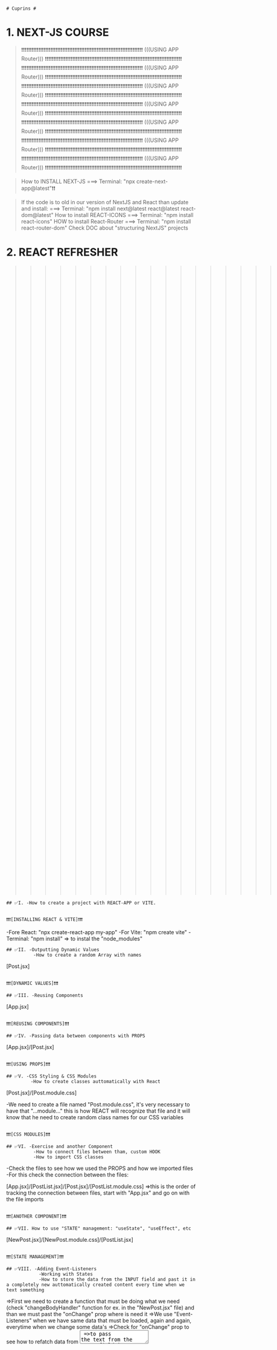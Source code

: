                                                                              # Cuprins #

# 1. NEXT-JS COURSE

> ❗❗❗❗❗❗❗❗❗❗❗❗❗❗❗❗❗❗❗❗❗❗❗❗❗❗❗❗❗❗❗❗❗❗❗❗❗❗❗❗❗❗❗❗❗❗❗❗❗❗❗❗❗❗❗❗❗❗❗❗❗❗❗❗❗❗❗❗❗❗❗ (((USING APP Router))) ❗❗❗❗❗❗❗❗❗❗❗❗❗❗❗❗❗❗❗❗❗❗❗❗❗❗❗❗❗❗❗❗❗❗❗❗❗❗❗❗❗❗❗❗❗❗❗❗❗❗❗❗❗❗❗❗❗❗❗❗❗❗❗❗❗❗❗❗❗❗❗❗❗❗❗❗❗❗❗❗
> ❗❗❗❗❗❗❗❗❗❗❗❗❗❗❗❗❗❗❗❗❗❗❗❗❗❗❗❗❗❗❗❗❗❗❗❗❗❗❗❗❗❗❗❗❗❗❗❗❗❗❗❗❗❗❗❗❗❗❗❗❗❗❗❗❗❗❗❗❗❗❗ (((USING APP Router))) ❗❗❗❗❗❗❗❗❗❗❗❗❗❗❗❗❗❗❗❗❗❗❗❗❗❗❗❗❗❗❗❗❗❗❗❗❗❗❗❗❗❗❗❗❗❗❗❗❗❗❗❗❗❗❗❗❗❗❗❗❗❗❗❗❗❗❗❗❗❗❗❗❗❗❗❗❗❗❗❗
> ❗❗❗❗❗❗❗❗❗❗❗❗❗❗❗❗❗❗❗❗❗❗❗❗❗❗❗❗❗❗❗❗❗❗❗❗❗❗❗❗❗❗❗❗❗❗❗❗❗❗❗❗❗❗❗❗❗❗❗❗❗❗❗❗❗❗❗❗❗❗❗ (((USING APP Router))) ❗❗❗❗❗❗❗❗❗❗❗❗❗❗❗❗❗❗❗❗❗❗❗❗❗❗❗❗❗❗❗❗❗❗❗❗❗❗❗❗❗❗❗❗❗❗❗❗❗❗❗❗❗❗❗❗❗❗❗❗❗❗❗❗❗❗❗❗❗❗❗❗❗❗❗❗❗❗❗❗
> ❗❗❗❗❗❗❗❗❗❗❗❗❗❗❗❗❗❗❗❗❗❗❗❗❗❗❗❗❗❗❗❗❗❗❗❗❗❗❗❗❗❗❗❗❗❗❗❗❗❗❗❗❗❗❗❗❗❗❗❗❗❗❗❗❗❗❗❗❗❗❗ (((USING APP Router))) ❗❗❗❗❗❗❗❗❗❗❗❗❗❗❗❗❗❗❗❗❗❗❗❗❗❗❗❗❗❗❗❗❗❗❗❗❗❗❗❗❗❗❗❗❗❗❗❗❗❗❗❗❗❗❗❗❗❗❗❗❗❗❗❗❗❗❗❗❗❗❗❗❗❗❗❗❗❗❗❗
> ❗❗❗❗❗❗❗❗❗❗❗❗❗❗❗❗❗❗❗❗❗❗❗❗❗❗❗❗❗❗❗❗❗❗❗❗❗❗❗❗❗❗❗❗❗❗❗❗❗❗❗❗❗❗❗❗❗❗❗❗❗❗❗❗❗❗❗❗❗❗❗ (((USING APP Router))) ❗❗❗❗❗❗❗❗❗❗❗❗❗❗❗❗❗❗❗❗❗❗❗❗❗❗❗❗❗❗❗❗❗❗❗❗❗❗❗❗❗❗❗❗❗❗❗❗❗❗❗❗❗❗❗❗❗❗❗❗❗❗❗❗❗❗❗❗❗❗❗❗❗❗❗❗❗❗❗❗
> ❗❗❗❗❗❗❗❗❗❗❗❗❗❗❗❗❗❗❗❗❗❗❗❗❗❗❗❗❗❗❗❗❗❗❗❗❗❗❗❗❗❗❗❗❗❗❗❗❗❗❗❗❗❗❗❗❗❗❗❗❗❗❗❗❗❗❗❗❗❗❗ (((USING APP Router))) ❗❗❗❗❗❗❗❗❗❗❗❗❗❗❗❗❗❗❗❗❗❗❗❗❗❗❗❗❗❗❗❗❗❗❗❗❗❗❗❗❗❗❗❗❗❗❗❗❗❗❗❗❗❗❗❗❗❗❗❗❗❗❗❗❗❗❗❗❗❗❗❗❗❗❗❗❗❗❗❗
> ❗❗❗❗❗❗❗❗❗❗❗❗❗❗❗❗❗❗❗❗❗❗❗❗❗❗❗❗❗❗❗❗❗❗❗❗❗❗❗❗❗❗❗❗❗❗❗❗❗❗❗❗❗❗❗❗❗❗❗❗❗❗❗❗❗❗❗❗❗❗❗ (((USING APP Router))) ❗❗❗❗❗❗❗❗❗❗❗❗❗❗❗❗❗❗❗❗❗❗❗❗❗❗❗❗❗❗❗❗❗❗❗❗❗❗❗❗❗❗❗❗❗❗❗❗❗❗❗❗❗❗❗❗❗❗❗❗❗❗❗❗❗❗❗❗❗❗❗❗❗❗❗❗❗❗❗❗

> How to INSTALL NEXT-JS ===> Terminal: "npx create-next-app@latest"❗❗

> If the code is to old in our version of NextJS and React than update and install: ===> Terminal: "npm install next@latest react@latest react-dom@latest"
> How to install REACT-ICONS ===> Terminal: "npm install react-icons"
> HOW to install React-Router ===> Terminal: "npm install react-router-dom"
> Check DOC about "structuring NextJS" projects

# 2. REACT REFRESHER

> > > > > > > > > > > > > > > > > > > > > > > > > > > > > > > > > > (((REACT-Crash-Course.-Next-JS ))) <<<<<<<<<<<<<<<<<<<<<<<<<<<<<<<<<<<<<<<<<<<<<<<<<<<<<<<<<<<<<<<<<

    ## ✅I. -How to create a project with REACT-APP or VITE.

                                                                     ❗❗❗[INSTALLING REACT & VITE]❗❗❗

-Fore React: "npx create-react-app my-app"
-For Vite: "npm create vite"
-Terminal: "npm install" => to instal the "node_modules"

    ## ✅II. -Outputting Dynamic Values
              -How to create a random Array with names

[Post.jsx]

                                                                        ❗❗❗[DYNAMIC VALUES]❗❗❗

    ## ✅III. -Reusing Components

[App.jsx]

                                                                        ❗❗❗[REUSING COMPONENTS]❗❗❗

    ## ✅IV. -Passing data between components with PROPS

[App.jsx]/[Post.jsx]

                                                                            ❗❗❗[USING PROPS]❗❗❗

    ## ✅V. -CSS Styling & CSS Modules
             -How to create classes auttomatically with React

[Post.jsx]/[Post.module.css]

-We need to create a file named "Post.module.css", it's very necessary to have that "...module..." this is how REACT will recognize that file and it will know that he need to create random class names for our CSS variables

                                                                            ❗❗❗[CSS MODULES]❗❗❗

    ## ✅VI. -Exercise and another Component
              -How to connect files between tham, custom HOOK
              -How to import CSS classes

-Check the files to see how we used the PROPS and how we imported files
-For this check the connection between the files:

[App.jsx]/[PostList.jsx]/[Post.jsx]/[PostList.module.css] =>this is the order of tracking the connection between files, start with "App.jsx" and go on with the file imports

                                                                        ❗❗❗[ANOTHER COMPONENT]❗❗❗

    ## ✅VII. How to use "STATE" management: "useState", "useEffect", etc

[NewPost.jsx]/[NewPost.module.css]/[PostList.jsx]

                                                                        ❗❗❗[STATE MANAGEMENT]❗❗❗

    ## ✅VIII. -Adding Event-Listeners
                -Working with States
                -How to store the data from the INPUT field and past it in a completely new auttomatically created content every time when we text something

=>First we need to create a function that must be doing what we need (check "changeBodyHandler" function for ex. in the "NewPost.jsx" file) and than we must past the "onChange" prop where is need it
=>We use "Event-Listeners" when we have same data that must be loaded, again and again, everytime when we change some data's
=>Check for "onChange" prop to see how to refatch data from <textarea/>
=>to pass the text from the INPUT field in a new content we must use "useState" Ract HOOK to do this

[NewPost.jsx]

                                                                            ❗❗❗[EVENT LISTENER & STATES]❗❗❗

    ## ✅IX. -Lifting State UP
              -How to use a "useState" or any other HOOK in the Parent file to be accesible in every file
              -HOOK State, making a state usable to all the files

=> If we have a state that is created in component A, but we need it in the component B we need to lift this state UP making it accesible to all the files that are connected with it

[NewPost.jsx]/[PostList.jsx]

                                                                            ❗❗❗[LIFTING THE STATE UP]❗❗❗

    ## ✅X. -The special children PROPS
             -How to pass PROPS/VALUES between files
             -How to create a POP-UP when you click a button

[PostList.jsx]/[Modal.jsx]

                                                                                ❗❗❗[CHILDREN PROPS]❗❗❗

    ## ✅XI. -State and conditional Content
              -How to close the MODAL WINDOW/ POP-UP content by pressing the BACKGROUND or the CLOSE Button

[PostList.jsx]/[Modal.jsx]

                                                                                ❗❗❗[MODAL WINDOW/POP-UP]❗❗❗

    ## ✅XII. -Adding a Shared Header & More State Management
               -How to open the MODAL WINDOW/ POP-UP content when we press a Button
               -How to create a Header

[MainHeader.jsx]/[App.jsx.=>replacing.the.name.with.the.file=>"Posts.jsx"]/[PostList.jsx]/[]

                                                                                ❗❗❗[POP-UP BUTTON]❗❗❗

    ## ✅XIII. Adding the Form Buttons

[NewPost.jsx]/[PostsList.jsx]

                                                                                ❗❗❗[FORM BUTTONS]❗❗❗

    ## ✅XIV. -Handling Form Submission
               -How to Submit the content MODAL WINDOW/POP-UP when press the "Submit" button
               -How to create dinamically/automatically new content when "Submit" the FORM

[NewPost.jsx]

                                                                                ❗❗❗[SUBMIT THE FORM]❗❗❗

    ## ✅XV. -Updating State Based on Previous State
              -How to take data from the INPUT content and create dynamically a new content in the page/display instead of hard coding

=> First we must take the data from "function submitHandler(event){...}" from "NewPost.jsx" file, check the "console.log" to see the data, and we must pass it in the "PostsList.jsx" file

[PostList.jsx]/[NewPost.jsx]

                                                                            ❗❗❗[UPDATING STATES DYNAMICALLY]❗❗❗

    ## ✅XVI. -Outputting List Data
               -How to take Data from the INPUT field and use it to create a new content

[PostList.jsx]/[]

                                                                            ❗❗❗[OUTPUTTING LIST DATA]❗❗❗

    ## ✅XVII. -Adding a Backend to the React SPA
                -Dummy Backend
                -How to create a STORE, rest API, backend SERVER

[FOLDER.dummy.backend.react.crash.course]

                                                                                ❗❗❗[BACKEND SPA]❗❗❗

    ## ✅XVIII. -Sending a POST HTTP Request
                 -How to sent requests to BACKEND data base

-fetch();
[PostList.jsx]/[app.js]

                                                                                ❗❗❗[BACKEND REQUESTS]❗❗❗

    ## ✅XIX. -Handling Side Effects with useEffect()
               -How to use UseEffect()
               -Gow to fetch page when we first visit/reload the page

[PostList.jsx]

                                                                                ❗❗❗[EFFECT WITH USEEFFECT]❗❗❗

    ## ✅XX. -Handling Loading State
             -How to create a Loading State until fetching data

[PostsList.jsx]

                                                                                    ❗❗❗[LOADING STATE]❗❗❗

    ## ✅XXI. -Understanding & Adding Routing
               -How to create more pages and connected them togheter
               -How to install REACT ROUTER
               -Addin Routes/connecting pages
               -How to create "Layout Routes", making the pages  even after connected with the URL to work by sending also the PROPS for functionallity

> Terminal: "npm install react-router-dom"
> -ROUTING => connecting multiple PATH's, more pages connected between according to the URL

[LESSON.38]/[main.jsx]/[RootLayout.jsx]/[NewPost.jsx]/[Posts.jsx]/[]

                                                                                    ❗❗❗[ADDING ROUTING]❗❗❗

    ## ✅XXII. -Linking & Navigating
                -How to create links where we can navigate and the App to steal work
                -{ LINK } component provided be REACT under the hood

[MainHeader.jsx]/[Modal.jsx]/[NewPost.jsx]

                                                                                    ❗❗❗[LINKING & NAVIGATING]❗❗❗

    ## ✅XXIII. -How to submitt Data with action
                 -How to display content after submitting the POP-UP/MODAL WINDOW
                 -How to take data from the INPUT field

[Lesson.44]/[main.jsx]/[NewPost.jsx]

                                                                                    ❗❗❗[SUBMITTING DATA]❗❗❗

    ## ✅XXIV. -Dynamic Routes
                -How to open a content/MODAL WINDOW/Pop-Up windows when we click on his content

[Lesson.45]/[main.jsx]/[PostDetails.jsx]/[Post.jsx]

                                                                                    ❗❗❗[DYNAMIC ROUTES]❗❗❗

> > > > > > > > > > > > > > > > > > > > > > > > > > > > > > > > > .> > > > > > > > > > > > > > > > > > > > > > > > > > > > > > > > > .
> > > > > > > > > > > > > > > > > > > > > > > > > > > > > > > > > .> > > > > > > > > > > > > > > > > > > > > > > > > > > > > > > > > .
> > > > > > > > > > > > > > > > > > > > > > > > > > > > > > > > >
> > > > > > > > > > > > > > > > > > > > > > > > > > > > > > > > > > (((2.NextJs.first.project))) <<<<<<<<<<<<<<<<<<<<<<<<<<<<<<<<<<<<<<<<<<<<<<<<<<<<<<<<<<<<<<<<<
> > > > > > > > > > > > > > > > > > > > > > > > > > > > > > > > > > .> > > > > > > > > > > > > > > > > > > > > > > > > > > > > > > > > .
> > > > > > > > > > > > > > > > > > > > > > > > > > > > > > > > > > .> > > > > > > > > > > > > > > > > > > > > > > > > > > > > > > > > .

# 3. NextJS Essentials (App Router)

    ## ✅I. -Understanding File-based Routing & React Server Components

[Lesson.87]

                                                                                      ❗❗❗[---]❗❗❗

    ## ✅II. -Adding Another Route via the File System
              -How to Add new "path's"/connections/pages in NextJS
              -How to name you files

> 1)-We add new "path's"/connections by creating a New Folder inside of the ["app"] FOLDER, for ex we can add a folder named: ["about"]
> 2)-Inside of ["about"] folder we now create a file named [page.js], this will create the connection between files in NextJS
> -In NextJS the file name does matter, because the name is the one who tell NextJS that we want that file as a page, if we need it as a page, for ex: "page.js", this page is responsible for the ROOT page/HOME page/ starting page

[Lesson.88]/[check.the.files.from.project]/[ABOUT/page.js]

=> page.js >>> Define page content
=> layout.js >>> Define wrapper around pages
=> not-found.js >>> Define "Not Found" fallback page
=> error.js >>> Define "Error" fallback page
=> loading.js >>> Fallback page wich is shown when there is a "loading" time
=> route.js >>> API route. does NOT return JSX code but instead data in the JSON format

                                                                                      ❗❗❗[---]❗❗❗

    ## ✅III. -Navigating between pages
               -How to connect pages auttomatically in NextJS
               -How to use "LINK" to connect pages/ SPA in NextJS

> Import "<Link href="/folder name"> ... code ... </Link>

[APP/page.js]

                                                                                      ❗❗❗[LINK SPA]❗❗❗

    ## ✅IV. -Working with Pages & Layout

> The "Layout" will wrapp the entire App inside her, it'a like a cover
> In NextJS "metadata" represents the Header of the App

[layout.js]

                                                                                      ❗❗❗[PAGES & LAYOUT]❗❗❗

    ## ✅V. -How to organize you'r NextJS project
             -How to import CSS files in NextJS
             -How to set a FAV ICON, the small round IMG for our srv/app (inside of the Folder "app" create/place an "Icon" named [icon.png], oblidatory the "icon" name, and the NextJS will auttomatically take the IMG and make it FEV ICON)

[Lesson.91]/[APP/ABOUT/icon.png]

    ## ✅VI. -Confinguring Dynamic Routes & Using Route Paramaters
              -How to create more pages inside of one Folder and make those pades separate

=> [APP/BLOG] => and now we must add a folder inside of paranteze drepte, ex: "[slug]", [page.js]. Always create a "page.js", only in this way NextJS will create the connection between pages
=>the "[slug]" folder dont need any connection from another file, this will auttomatically be activate when the user enter something else, for ex: "link.../meals/asdnasfajsf" now the [slug] folder will be open, consider it like an Error folder

[APP/BLOG/[SLUG]/page.js]

                                                                                         ❗❗❗[MORE PAGES]❗❗❗

> > > > > > > > > > > > > > > > > > > > > > > > > > > > > > > > > .> > > > > > > > > > > > > > > > > > > > > > > > > > > > > > > > > .
> > > > > > > > > > > > > > > > > > > > > > > > > > > > > > > > > .> > > > > > > > > > > > > > > > > > > > > > > > > > > > > > > > > .
> > > > > > > > > > > > > > > > > > > > > > > > > > > > > > > > >
> > > > > > > > > > > > > > > > > > > > > > > > > > > > > > > > > > (((USING APP Router))) <<<<<<<<<<<<<<<<<<<<<<<<<<<<<<<<<<<<<<<<<<<<<<<<<<<<<<<<<<<<<<<<<
> > > > > > > > > > > > > > > > > > > > > > > > > > > > > > > > > > (((3.NextJs.The Foodies App))) <<<<<<<<<<<<<<<<<<<<<<<<<<<<<<<<<<<<<<<<<<<<<<<<<<<<<<<<<<<<<<<<<
> > > > > > > > > > > > > > > > > > > > > > > > > > > > > > > > > > .> > > > > > > > > > > > > > > > > > > > > > > > > > > > > > > > > .
> > > > > > > > > > > > > > > > > > > > > > > > > > > > > > > > > > .> > > > > > > > > > > > > > > > > > > > > > > > > > > > > > > > > .

# 4. NextJS Essentials (App Router)

=>The Parrent "Layout" from the Root will apply to all the child Folder, and the "Layouts" inside of the child Folders will apply only to those Folders
[MEALS/layout.js]

    ## ✅I. -Adding a Custom Component to a Layout
             -How to create a Clickable Logo, Link
             -Creating the HEADER

[layout.js]/[main-header.js]

                                                                                         ❗❗❗[CUSTOM COMPONENT]❗❗❗

    ## ✅II. -How to connect pages in NextJs

[check.The.Foodies.App]

    ## ✅III. -How to style the NextJS Project using CSS Modules
               -How to import CSS Classes in NextJS, React

[Lesson.99]/[main-header.js]/[main-header.css]

> import "./globals.css"; ---> this will affect all pages on all components❗❗❗❗
> import classes from "./main-header.module.css"; ---> this will import classes only for the current file❗❗❗❗

                                                                                         ❗❗❗[CSS MODULES STYLE]❗❗❗

    ## ✅IV. -How to optimize IMG's/images in NextJS. Image Component
              -How to upload "lazy images" that display's only if they're visible on the page, for better performance

> For more details check the DOC on the NEXT.js page at "Building Your Application" and <Image>
> Import auto settings for every desktop, device, etc from: "import logoImg from "@/assests/logo.png""
> import Image from "next/image" ... inside of code write: <Image>

[main-header.js]

                                                                                         ❗❗❗[[IMAGE]]❗❗❗

    ## ✅V. -How to add an IMAGE slideshow
             -How to create slides
             -How to auttomatically change/load IMG's at every "interval" amount of sec's

[IMAGES/image.slideshow.js]/[]

                                                                                         ❗❗❗[SLIDESHOW IMAGE]❗❗❗

    ## ✅VI. -React Server Components VS Client Components - When to use what?
             -How to auttomatically change/load IMG's at every "interval" amount of sec's
             -IMPORTANT, check doc's on NextJS about "React Server Components (RSC)" "Client Components"

> We need to use "use client"; at the top of the file to make effect. We use "use client" when we have some effect on the server client and not at the backend, all the actions on the client side/front-end will need the "use client" in NextJS
> "use client";

[image-slideshow.js]

                                                                                    ❗❗❗[SERVER/CLIENTS COMPONENTS]❗❗❗

    ## ✅VII. -Using Client Components Effieciently
               -How to check wich page is active, on wicch page is the user and make the title more shinny/different
               -Active path

> NextJS gives us this solution for checking the active path: "import {usePathname} from "next/navigation"" ....... check the [main-header.js]

[COMMUNITY/page.js]/[page.module.css]/[main-header.js]

                                                                                    ❗❗❗[EXERCISING CLIENT COMPONENTS]❗❗❗

    ## ✅VIII. -Outputting Meals Data & Images with Unknown Dimensions
                -How to upload IMG's with different dimensions & auto sett the full/filled dimensions
                -How to take data & IMG's

[MEALS/page.js]/[COMPONENTS/MEALS/meals-grid.js]/[COMPONENTS/MEALS/meal-item.js]

                                                                                    ❗❗❗[OUTPUTTING DATA & IMG's]❗❗❗

    ## ✅IX. -How to sett Up a SQLite Database
              -How to sett up a small backend for small mobile App
              -How to install a backend data base with SQL
              -How to Fetch data By Leveraging NextJS & Fullstack Capabilities
              -How to upload DATA's/INFO's from the backend
              -How to Fetch/Insert and Get Data from the backend file
              -How to directly use "async" and "await" in a function, available only in NextJS on server components and no "useEffect" HOOK

> Terminal: "npm install better-sqlite3" .NOTE (must cancel the APP terminal before proceed the instalation)
> "initdb.js" is a backend structure
> After Installing the SQLite and created the file run in the Terminal: "node initdb.js" to run the file
> In our case after the "node initdb.js" was finish there will be created a new file named "meals.db"

[initdb.js]/[MEALS/SHARE/page.js]/[LIB/meals.js]/[meal-item.js]/[meals-grid.js]

                                                                                    ❗❗❗[SQLITE DATABASE]❗❗❗

    ## ✅X. -Adding a Loading Page
             -Using Suspense & Streamed Responses For Granular Loading State Management
             -How to INSTANT display some contents but also the LOADING Spinner
             -Content & Loading Statement simultaneous

[APP/MEALS/loading-out.js]/[APP/page.js]/[APP/MEALS/page.js]

                                                                                    ❗❗❗[LOADING PAGE]❗❗❗

    ## ✅XI. -Handling Errors
              -How to set Errors for pages that are not founded/ for ex: "404 | page not found"
              -Handling "Not Found" States

[APP/MEALS/errors.js]/[LIB/meals.js]/[APP/not-found.js]

                                                                                    ❗❗❗[HANDLING ERROS]❗❗❗

    ## ✅XII. -Loading & Rendering Meal Details via Dynamic Routes & Route Parameters

[APP/MEALS/mealSLUG/page.js]/[LIB/meals.js]

                                                                            ❗❗❗[DYNAMIC ROUTES & ROUTE PARAMETERS]❗❗❗

    ## ✅XIII. -Throwing Not Found Erros For Individual Meals
                -How to Throw Erros for some specific cotents
                -Error "Not Found" function provided by NextJS(will acces the closest file for Errors in the App)

[MEALS/mealSLUG/page.js]

                                                                            ❗❗❗[INDIVIDUAL CONTENT ERROR]❗❗❗

    ## ✅XIV. -How to add new content/creating new "Meals" content
               -Uploading photo's/IMG's from computer
               -How to preview the IMG after you upload it, displaying a small version of the original IMG
               -How to Upload multiple IMG's
               -How to edit the "Choose picture/IMG" button

[Lesson.116]/[MEALS/SHARE/page.js]/[COMPONENTS/MEALS/image-picker.js]

                                                                            ❗❗❗[CREATING NEW CONTENT]❗❗❗
                                                                            ❗❗❗[PREVIEW IMAGE]❗❗❗

    ## ✅XV. -Introducing & Using Server Actions for Handling Form Submissions
              -How to store/take info's/data from the "Form Submissions/Fields"
              -How to create new content after adding/completing the Form Submissions
              -How to Store Server Actions in Separate Files (used when we want to store data from Input Form inside of a page wich is "use client", NOTE that we can't store info's in a file that is "use client" so check the files, check the "actions.js" file from bellow 👇)

[MEALS/SHARE/page.js]/[COMPONENTS/LIB/actions.js]

                                                                            ❗❗❗[HANDLING FORM SUBMISSIONS]❗❗❗

    ## ✅XVI. -Creating a Slug & Sanitizing User Input for XSS Preotection
               -How to save/store meals
               -How to save/How to store data
               -How to protect against cross-site scripting attacks
               -How to install "Slug"/How to create friendly Titles using Slugify

> Terminal: npm install slugify ----->friendly and recreated URL titles
> Terminal: npm install xss ----->Protection against scrpt attacks
> We need to Protect our App. from Scripting attack because we are storing the data's/info's from the user and siplaying as an HTML, check the [MEALS/mealSLUG/page.js]

[LEAB/meals.js]

                                                                                    ❗❗❗[XSS PROTECTION]❗❗❗

    ## ✅XVII. -Storing Uploaded Images & Storing Data in the Database
                -How to store IMG's in the Database
                -How to use "fs" fileSystem/API: "import fs from 'node:fs'"
                -How to create a "path" to the IMG and not store it in the Data Base, good for Performance
                -How to "redirect" the user to a different page after finishing to complet some conte/create a new "meal" table

[Lesson.122]/[PUBLIC/images]/[LIB/meals]

                                                                                    ❗❗❗[STORING IMG's]❗❗❗

    ## ✅XVIII. -Managing the Form Submission Status with useFormStatus
                 -How to update the Button and tell the User that the request it's on its way

> we need to import the: import {useFormStatus} from 'react-dom';

[COMPONENTS/MEALS/meals-form-submit.js]/[]

                                                                                    ❗❗❗[SUBMISSION STATUS]❗❗❗

    ## ✅XIX. -Adding Server-Side Input Validation
               -How to check/validate the data/info's that we take from the user
               -How to check data's from the User
               -How to validate Data on the Server-Side and not only on the Client-Side
               -How to display the Error Validation on the same Page where we have the INPUT field page for data/info's, bcs if we sent the User to an Error Page than all the info's from completed fields will be lost, so we can display that Error on the same page
               -Working with Server Action Responses & useFormState

> NOTE . we make the Error to work and be displayed on the same page and not redirect, but this Error can also be customized, something fancy or some POP-UP, etc

[LIB/actions.js]/[MEALS/SHARE/page.js]

                                                                                    ❗❗❗[INPUT VALIDATION]❗❗❗

    ## ✅XX. -How to prepare the project ofr Production in NextJS and making the App to work as expected
              -How to FIX the Cache in NextJS

> Starting for PRODUCTION... Terminal: 'npm run build'
> Checking the App... Termina: 'npm start'

[Lesson.126]/[LIB/action.js]/[]

                                                                                    ❗❗❗[FIXING NEXT.JS FOR PRODUCTION]❗❗❗

    ## ✅XXI. -How to store IMG's for NextJS App./ Need to use another Library that act like a Cloud where the App. can store those IMG's
               -Check the Lesson 128-129

[Lesson.128-129]

    ## ✅XXII. -How to add "Static MetaData" to pages

> This Metadata represents the title and descrition of a page, if we add this code to every file/page that we have we can set different titles to all our contents

[Lesson.130]/[layout.js]/[MEALS/page.js]

                                                                                    ❗❗❗🌠🌠[STATIC METADATA]🌠🌠❗❗❗

    ## ✅XXIII. -How to add "Dynamic MetaData" to pages

> This "Dynamic MetaData" is used for pages that will be re-render/dynamic pages

[MEALS/mealSLUG/page.js]

                                                                                    ❗❗❗🌠🌠[DYNAMIC METADATA]🌠🌠❗❗❗

> ❗❗❗❗❗❗❗❗❗❗❗❗❗❗❗❗❗❗❗❗❗❗❗❗❗❗❗❗❗❗❗❗❗❗❗❗❗❗❗❗❗❗❗❗❗❗❗❗❗❗❗❗❗❗❗❗❗❗❗❗❗❗❗❗❗❗❗❗❗❗ (((USING PAGES Router))) ❗❗❗❗❗❗❗❗❗❗❗❗❗❗❗❗❗❗❗❗❗❗❗❗❗❗❗❗❗❗❗❗❗❗❗❗❗❗❗❗❗❗❗❗❗❗❗❗❗❗❗❗❗❗❗❗❗❗❗❗❗❗❗❗❗❗❗❗❗❗❗❗❗❗❗❗❗❗❗❗
> ❗❗❗❗❗❗❗❗❗❗❗❗❗❗❗❗❗❗❗❗❗❗❗❗❗❗❗❗❗❗❗❗❗❗❗❗❗❗❗❗❗❗❗❗❗❗❗❗❗❗❗❗❗❗❗❗❗❗❗❗❗❗❗❗❗❗❗❗❗❗ (((USING PAGES Router))) ❗❗❗❗❗❗❗❗❗❗❗❗❗❗❗❗❗❗❗❗❗❗❗❗❗❗❗❗❗❗❗❗❗❗❗❗❗❗❗❗❗❗❗❗❗❗❗❗❗❗❗❗❗❗❗❗❗❗❗❗❗❗❗❗❗❗❗❗❗❗❗❗❗❗❗❗❗❗❗❗
> ❗❗❗❗❗❗❗❗❗❗❗❗❗❗❗❗❗❗❗❗❗❗❗❗❗❗❗❗❗❗❗❗❗❗❗❗❗❗❗❗❗❗❗❗❗❗❗❗❗❗❗❗❗❗❗❗❗❗❗❗❗❗❗❗❗❗❗❗❗❗ (((USING PAGES Router))) ❗❗❗❗❗❗❗❗❗❗❗❗❗❗❗❗❗❗❗❗❗❗❗❗❗❗❗❗❗❗❗❗❗❗❗❗❗❗❗❗❗❗❗❗❗❗❗❗❗❗❗❗❗❗❗❗❗❗❗❗❗❗❗❗❗❗❗❗❗❗❗❗❗❗❗❗❗❗❗❗
> ❗❗❗❗❗❗❗❗❗❗❗❗❗❗❗❗❗❗❗❗❗❗❗❗❗❗❗❗❗❗❗❗❗❗❗❗❗❗❗❗❗❗❗❗❗❗❗❗❗❗❗❗❗❗❗❗❗❗❗❗❗❗❗❗❗❗❗❗❗❗ (((USING PAGES Router))) ❗❗❗❗❗❗❗❗❗❗❗❗❗❗❗❗❗❗❗❗❗❗❗❗❗❗❗❗❗❗❗❗❗❗❗❗❗❗❗❗❗❗❗❗❗❗❗❗❗❗❗❗❗❗❗❗❗❗❗❗❗❗❗❗❗❗❗❗❗❗❗❗❗❗❗❗❗❗❗❗
> ❗❗❗❗❗❗❗❗❗❗❗❗❗❗❗❗❗❗❗❗❗❗❗❗❗❗❗❗❗❗❗❗❗❗❗❗❗❗❗❗❗❗❗❗❗❗❗❗❗❗❗❗❗❗❗❗❗❗❗❗❗❗❗❗❗❗❗❗❗❗ (((USING PAGES Router))) ❗❗❗❗❗❗❗❗❗❗❗❗❗❗❗❗❗❗❗❗❗❗❗❗❗❗❗❗❗❗❗❗❗❗❗❗❗❗❗❗❗❗❗❗❗❗❗❗❗❗❗❗❗❗❗❗❗❗❗❗❗❗❗❗❗❗❗❗❗❗❗❗❗❗❗❗❗❗❗❗
> ❗❗❗❗❗❗❗❗❗❗❗❗❗❗❗❗❗❗❗❗❗❗❗❗❗❗❗❗❗❗❗❗❗❗❗❗❗❗❗❗❗❗❗❗❗❗❗❗❗❗❗❗❗❗❗❗❗❗❗❗❗❗❗❗❗❗❗❗❗❗ (((USING PAGES Router))) ❗❗❗❗❗❗❗❗❗❗❗❗❗❗❗❗❗❗❗❗❗❗❗❗❗❗❗❗❗❗❗❗❗❗❗❗❗❗❗❗❗❗❗❗❗❗❗❗❗❗❗❗❗❗❗❗❗❗❗❗❗❗❗❗❗❗❗❗❗❗❗❗❗❗❗❗❗❗❗❗
> ❗❗❗❗❗❗❗❗❗❗❗❗❗❗❗❗❗❗❗❗❗❗❗❗❗❗❗❗❗❗❗❗❗❗❗❗❗❗❗❗❗❗❗❗❗❗❗❗❗❗❗❗❗❗❗❗❗❗❗❗❗❗❗❗❗❗❗❗❗❗ (((USING PAGES Router))) ❗❗❗❗❗❗❗❗❗❗❗❗❗❗❗❗❗❗❗❗❗❗❗❗❗❗❗❗❗❗❗❗❗❗❗❗❗❗❗❗❗❗❗❗❗❗❗❗❗❗❗❗❗❗❗❗❗❗❗❗❗❗❗❗❗❗❗❗❗❗❗❗❗❗❗❗❗❗❗❗
> ❗❗❗❗❗❗❗❗❗❗❗❗❗❗❗❗❗❗❗❗❗❗❗❗❗❗❗❗❗❗❗❗❗❗❗❗❗❗❗❗❗❗❗❗❗❗❗❗❗❗❗❗❗❗❗❗❗❗❗❗❗❗❗❗❗❗❗❗❗❗ (((USING PAGES Router))) ❗❗❗❗❗❗❗❗❗❗❗❗❗❗❗❗❗❗❗❗❗❗❗❗❗❗❗❗❗❗❗❗❗❗❗❗❗❗❗❗❗❗❗❗❗❗❗❗❗❗❗❗❗❗❗❗❗❗❗❗❗❗❗❗❗❗❗❗❗❗❗❗❗❗❗❗❗❗❗❗

# 5. Section 4: Pages & File-based Routing ==== on GIT-HUB search "Pages-Router"

    ## ✅I. -Adding Pages/Structure the Project

> In "Page Router" we need to always create first a file named "index.js" in every folder, this will represents our first page, the next page can be named "about.js" or something like that, check the structure of the Project files of the Section 4:
> We can create dynamic Pages/ re-renders pages with parts that must be re-render, those files need to be created like this: "[projectid].js", "[name].js", etc., check the structure files === this file will be accesed every time when there will be accesed something diffferent in the API, for ex: "link/about/asdasacsc", this will acces the file "[projectid].js"

    ## ✅II. -Building Nested Dynamic Routes & Paths
              -How to build Dynamic Paths/Routes

> Let's say that we have more clients and each of them have some different data's/info's that need to be manage and also those info's are dynamic, not static, so we need to create some Dynamic Paths
> NOTE!!! We can also have another Dynamic Folder inside of the [ID] folder, or an Dynamic file, etc

[PAGES/CLIENTS/index.js]/[PAGES/CLIENTS/ID/index.js]/[PAGES/CLIENTS/ID/clientprojectid.js]

                                                                                    ❗❗❗🌠🌠[DYNAMIC ROUTES]🌠🌠❗❗❗

    ## ✅III. -Adding Catch-All Routes

[PAGES/BLOG/...slug.js]/

                                                                                    ❗❗❗📍📍[CATCH-ALL ROUTES]📍📍❗❗❗

    ## ✅IV. -Navigating with the "Link" Component
              -How to connect pages with "Link" Component
              -How to create a dynamic Data-Base from where we can take auttomatically data without hard coding

> We use "Link" Component to have the advantage of a SPA

[PAGES/index.js]/[PAGES/CLIENTS/index.js]

function ClientsPage() {
const clients = [
{ id: "mci-ilie", name: "Milici Ilie" },
{ id: "mci-roxana", name: "Milici Roxana" },
{ id: "mci-luca", name: "Milici Luca" },
{ id: "mci-david", name: "Milici David" },
];

return (

<div>
<h1>The Clients Page!</h1>
<ul>
{clients.map((client) => (
<li key={client.id}>
<Link href={`/clients/${client.id}`}>{client.name}</Link>
</li>
))}
</ul>
</div>

...another alternative for the <Link href={{pathname: "/client/[id]", query: {id: client.id}}}>

                                                                                    ❗❗❗🔗🔗[LINK NAVIGATION]🔗🔗❗❗❗

    ## ✅V. -Navigating Programmatically

> How to create a Button that take us to another page instantly when is pressed

[PAGES/CLIENTS/ID/index.js]

                                                                               ❗❗❗🔘🔘[Navigating Programmatically]🔘🔘❗❗❗

    ## ✅VI. -Adding an Error page/ 404 page

> For this to work we must create a file named [404.js], NextJS will find this page immediatly thanks to it's name when there will be founded an error 404 not found, and in this file we can customize/display whatever message we want

[PAGES/404.js]

# 6. SECTION 5: Project Time:Working with File-based Routing. On GitHub search:-Nextjs-routing-starting-setup

> Files and folders stored outside of public/ are NOT made accessible by NextJS - visitors can NOT load files from there
> NOTE === in the 'PAGES' folder we must add only Foldes and Files that we want to become routes/paths, because those files/folders will be connected by default by NextJS as pages and create routes between them, so in the "PAGES" Folder we must create only pages files/folders === so we dont create regular components in the "PAGES" folder, or a list component, etc ...
> For normal functions/components/lists/etc... we need to create a "COMPONENTS" Folder and in there we will create files for our working files

    ## ✅I. -How to add React components and Connect Components
             -How to create a Format Date/humanReadableDate

[Lesson.157]/[COMPONENTS/EVENTS/event-item.js]/[COMPONENTS/EVENTS/event-list.js]

                                                                               ❗❗❗💾💾[CONNECT REACT COMPONENTS]💾💾❗❗❗

    ## ✅II. -Adding Buttons and Icons

> Now this will not be a Button, but a link, but it will look like a Button

[COMPONENTS/UI/button.js]/[COMPONENTS/EVENTS/event-item.js]

                                                                                    ❗❗❗🍧🍧[BUTTONS & ICONS]🍧🍧❗❗❗

    ## ✅III. -How to add Dynamic Route to pages/"Event Detail" page

[PAGES/EVENTS/eventId.js]/[]

                                                                                    ❗❗❗🧨🧨[DYNAMIC ROUTE]🧨🧨❗❗❗

    ## ✅IV. -How to create a General Navigation BAR/ Layout component
              -How to create Button for going page to the previous page

> Here comes in to action the "\_app.js" file, here NextJS will set the style and all the changes to all the pages, check the file for more info's
> This will take effect because here, in the "PAGES" we have only pages, so the "\_app.js" will apply the effects to all the pages

[COMPONENTS/LAYOUT/layout.js]/[COMPONENTS/LAYOUT/main-header.js]/[PAGES/_app.js]

                                                                                    ❗❗❗🧭🧭[NAVIGATION BAR]🧭🧭❗❗❗

    ## ✅V. -How to filter, creating a Filter Form for Filtering Events
             -How to create a Button that will render either a Link either a normal Button, depending where is called - Reusable Button
             -How to create a Programmatically Navigation

> This "Programmatically Navigation" is a bit Hard, there for check the Lesson.165 from M.Scwarzmweller NextJS

[COMPONENTS/EVENTS/events-search.js]/[COMPONENTS/UI/button.js]/[PAGES/EVENTS/index.js]/[]

                                                                                    ❗❗❗📂📂[FILTERING EVENTS]📂📂❗❗❗

    ## ✅VI. -How to extract Data from the Filter Events and display the correct pages depending on those values
              -Extracting Data on the Catch-All Page

> We need to extract from our URL the "year" and the "month" and display the event/s that trigger those demands

[PAGES/EVENTS/...slug.js]/[]

                                                                                    ❗❗❗💱💱[EXTRACTING DATA]💱💱❗❗❗

# 7. SECTION 6. Page Pre-Rendering & Data Fetching. On GitHub: 'data-fetching-starting-project'

> How to use NextJS to create a Full App with BackEnd
> GOOD THEORY LESSONS, especially for interviews. Check Lessons: 171, 172, 173
> Very IMPORTANT to keep in mind that the NextJS can pre-render the content immediatly and not wait for data fetching/loading other data from the Backend

    ## ✅I. -Adding "getStaticProps" To Pages
             -How to Pre-render the content and not to wait to load the entire web/page/app/etc

> Must have this exact name "getStaticProps"

[PAGES/index.js]/[]

                                                                                ❗❗❗🥠🥠[GETSTATICPROPS TO PAGES]🥠🥠❗❗❗

    ## ✅II. -Running Server-side Code & Using the Filesystem///
              -How to work with the File System (FS)///How to use "getStaticProps"///
              -How to create a path to the Backend file//
              -How to connect with the BackEnd file

> import fs from 'fs'; ... this is the File System(fs)

[PAGES/index.js]/[]

                                                                                ❗❗❗🐕‍🦺🐕‍🦺[SERVERS-SIDE CODE]🐕‍🦺🐕‍🦺❗❗❗

    ## ✅III. -Utilizing Incremental Static Generation (ISR)
              -How to auttomatically add new content in NextJS
              -How to continously update you't page auttomatically, to fetch new introduced data/info's from the user
              -How to autto reload the Page in production
              -Deeper understanding about "getStatiProps" & Configuration Options at [Lesson.180]
              -How to display a 'Not Found 404' page/ An error page
              -How to "Redirect" the User when the page failed to Feetch and we whant to sent the User to another page

> How to prepare the project for production: Terminal: 'npm run build'
> How to run the Project on you'r machine to see faster how is work: 'npm start' or if you want it to see in the browser write 'npm start dev'

[Lesson.178]/[PAGES/index.js]

                                                                                ❗❗❗🥨🥨[SERVERS-SIDE CODE]🥨🥨❗❗❗

    ## ✅IV. -Working with Dynamic Parameters
             -How to create Clickable list witch will take you to a page showing the 'description' of the product
             -Clickable List that opens a 'description' content
             -How to read the 'dummy-backend' file and return only 1 product from it and not all the content

> In case that we have a more cmplex backend, let's say the 'description' from our 'dummy-backend.json' file
> We created a new file for the 'description' of our list, NOTE!!!! the name [pid].js comes from 'product id', you can choose any name, but it must have the 'id' added at the end
> BETTER SOLUTION we can create a Folder named [PID] and there we can create a file [index.js] where we can create our 'description'

[DATA/dummy-backend.json]/[PAGES/index.js]/[PAGES/pid.js]/[Lesson.181]

                                                                                ❗❗❗🧨🧨[DYNAMIC PARAMETERS]🧨🧨❗❗❗

    ## ✅V. -Introducing 'getStaticPaths' for Dynamic Pages
             -How to use 'getStaticProps' & 'getStaticPaths'
             -How to use 'Fallback Pages'
             -How to load 'Paths' dynamically
             -NOTE !!! For only 'index.js' files we need only 'getStaticProps', but for Dynamic pages we need both of them 'getStaticProps' & 'getStaticPaths'
             -NOTE !!! We can only use either 'getStaticProps' or 'getServerSideProps', because they kind of clash, they fulfill almost the same job, taking PROPS/etc, but they run at different times

> We most use "getStaticPaths" every time when we have a Dynamic Page/auto loaded/re-render/re-fatching page, bcs in our case we won't have just 1 page to render [pid].js, but multyple pages, multiple id's that can be accessed, so NextJS doesn't know how many pages need to re-generate for this Dynamic Page [pid].js, bcs like I say'd there can be like 100 <Link>'s ... or more, so bcs of this Dynamic Pages like this are not pre-generated by default, but are pre-generated just in time on the server
> Dynamic pages ([id].js etc) don't just need data: You also need to know wich [id] values will be available ===>>> Multiple concrete[id] page instances (e.g. id=1, id=2 etc) are pre-regenrated ===>>> "export async function getStaticProps(){...}" is the function that can handle this Dynamic Pages situation, this function must be only in the Dynamic Page File to makee aware the NextJS about this situation

[Section.6/Lesson.182]/[PAGES/pid.js]

                                                                                ❗❗❗🚓🚓[GET.STATIC.PATHS]🚓🚓❗❗❗

    ## ✅VI.  -Fallback Pages & 'Not Found' Pages
              -How to create a 'fallback' page
              -How to create a 404 page Error
              -How to create a page that will be displayed auttomatically by NextJS when the User try to acces a page that doesn't exist

[PAGES/pid.js]/[]

                                                                                ❗❗❗📃📃[404 PAGE ERROR]📃📃❗❗❗

    ## ✅VII. -Introducing 'getServerSideProps' for Server-side Rendering (SSR)
               -Using 'getServerSideProps' for Server-side Rendering
               -'getServerSideProps' and its Context
               -Dynamic Pages & 'getServerSideProps'
               -NOTE !!! We can only use either 'getStaticProps' or 'getServerSideProps', because they kind of clash, they fulfill almost the same job, taking PROPS/etc, but they run at different times

> This function is used when we want more acces to data from the Backend: 'export async function getServerSideProps(){ ... }'
> This function can be added only to your page component files
> !!! NOTE !!! With this function we have acces to the full request object as well, but also to the info's that we sent back and we can add extra headers if we want to !!!
> DOCUMENTATION about 'req' & 'res' at the Lesson 190: 'getServerSideProps' and its Context'/ there is a link

[Section.6/Lesson.188/Lesson.189]/[PAGES/PRODUCTS/user-profile.js]/[PAGES/uid.js]

                                                                                ❗❗❗🦯🦯[GET.SERVER.SIDE.PROPS]🦯🦯❗❗❗

    ## ✅VIII. -Introducing Cliend-Side Data Fetchings (And when to use it)
                -Implementing Client-Side Data Fetching
                -How to include/create 'Client-Side' Fetching with NextJS

> The Client-Side represents data's about the client, or anithyng that can changes frequently, there for is no meaning in pre=render those data's because will affect the performance of our site. In this situation we can use REACT: client-side fetching (useEffect() with fetch())
> How to create a BackEnd ===> Firebase (search on google), also check the Lesson [SECTION.6/Lesson.194] for some info's of how to use Firebase

[SECTION.6/Lesson.193/194]/[PAGES/last-sales.js]

                                                                                ❗❗❗🧗‍♂️🧗‍♂️[CLIENT-SIDE FETCHING]🧗‍♂️🧗‍♂️❗❗❗

    ## ✅IX. subtitlu

    ## ✅X. subtitlu

    ## ✅XI. subtitlu

    ## ✅XII. subtitlu

    ## ✅XIII. subtitlu

    ## ✅XIV. subtitlu

    ## ✅XV. subtitlu

    ## ✅XVI. subtitlu

    ## ✅XVII. subtitlu

    ## ✅XVIII. subtitlu

    ## ✅XIX. subtitlu

    ## ✅XX. subtitlu

# 8. Titlu

    ## ✅I. subtitlu

    ## ✅II. subtitlu

    ## ✅III. subtitlu

    ## ✅IV. subtitlu

    ## ✅V. subtitlu

    ## ✅VI. subtitlu

    ## ✅VII. subtitlu

    ## ✅VIII. subtitlu

    ## ✅IX. subtitlu

    ## ✅X. subtitlu

    ## ✅XI. subtitlu

    ## ✅XII. subtitlu

    ## ✅XIII. subtitlu

    ## ✅XIV. subtitlu

    ## ✅XV. subtitlu

    ## ✅XVI. subtitlu

    ## ✅XVII. subtitlu

    ## ✅XVIII. subtitlu

    ## ✅XIX. subtitlu

    ## ✅XX. subtitlu

# 9. Titlu

    ## ✅I. subtitlu

    ## ✅II. subtitlu

    ## ✅III. subtitlu

    ## ✅IV. subtitlu

    ## ✅V. subtitlu

    ## ✅VI. subtitlu

    ## ✅VII. subtitlu

    ## ✅VIII. subtitlu

    ## ✅IX. subtitlu

    ## ✅X. subtitlu

    ## ✅XI. subtitlu

    ## ✅XII. subtitlu

    ## ✅XIII. subtitlu

    ## ✅XIV. subtitlu

    ## ✅XV. subtitlu

    ## ✅XVI. subtitlu

    ## ✅XVII. subtitlu

    ## ✅XVIII. subtitlu

    ## ✅XIX. subtitlu

    ## ✅XX. subtitlu

# 10. Titlu

    ## ✅I. subtitlu

    ## ✅II. subtitlu

    ## ✅III. subtitlu

    ## ✅IV. subtitlu

    ## ✅V. subtitlu

    ## ✅VI. subtitlu

    ## ✅VII. subtitlu

    ## ✅VIII. subtitlu

    ## ✅IX. subtitlu

    ## ✅X. subtitlu

    ## ✅XI. subtitlu

    ## ✅XII. subtitlu

    ## ✅XIII. subtitlu

    ## ✅XIV. subtitlu

    ## ✅XV. subtitlu

    ## ✅XVI. subtitlu

    ## ✅XVII. subtitlu

    ## ✅XVIII. subtitlu

    ## ✅XIX. subtitlu

    ## ✅XX. subtitlu

# 11. Titlu

## ✅I. subtitlu

    ## ✅II. subtitlu

    ## ✅III. subtitlu

    ## ✅IV. subtitlu

    ## ✅V. subtitlu

    ## ✅VI. subtitlu

    ## ✅VII. subtitlu

    ## ✅VIII. subtitlu

    ## ✅IX. subtitlu

    ## ✅X. subtitlu

    ## ✅XI. subtitlu

    ## ✅XII. subtitlu

    ## ✅XIII. subtitlu

    ## ✅XIV. subtitlu

    ## ✅XV. subtitlu

    ## ✅XVI. subtitlu

    ## ✅XVII. subtitlu

    ## ✅XVIII. subtitlu

    ## ✅XIX. subtitlu

    ## ✅XX. subtitlu

# 12. Titlu

## ✅I. subtitlu

    ## ✅II. subtitlu

    ## ✅III. subtitlu

    ## ✅IV. subtitlu

    ## ✅V. subtitlu

    ## ✅VI. subtitlu

    ## ✅VII. subtitlu

    ## ✅VIII. subtitlu

    ## ✅IX. subtitlu

    ## ✅X. subtitlu

    ## ✅XI. subtitlu

    ## ✅XII. subtitlu

    ## ✅XIII. subtitlu

    ## ✅XIV. subtitlu

    ## ✅XV. subtitlu

    ## ✅XVI. subtitlu

    ## ✅XVII. subtitlu

    ## ✅XVIII. subtitlu

    ## ✅XIX. subtitlu

    ## ✅XX. subtitlu

# 13. Titlu

## ✅I. subtitlu

    ## ✅II. subtitlu

    ## ✅III. subtitlu

    ## ✅IV. subtitlu

    ## ✅V. subtitlu

    ## ✅VI. subtitlu

    ## ✅VII. subtitlu

    ## ✅VIII. subtitlu

    ## ✅IX. subtitlu

    ## ✅X. subtitlu

    ## ✅XI. subtitlu

    ## ✅XII. subtitlu

    ## ✅XIII. subtitlu

    ## ✅XIV. subtitlu

    ## ✅XV. subtitlu

    ## ✅XVI. subtitlu

    ## ✅XVII. subtitlu

    ## ✅XVIII. subtitlu

    ## ✅XIX. subtitlu

    ## ✅XX. subtitlu

# 14. Titlu

## ✅I. subtitlu

    ## ✅II. subtitlu

    ## ✅III. subtitlu

    ## ✅IV. subtitlu

    ## ✅V. subtitlu

    ## ✅VI. subtitlu

    ## ✅VII. subtitlu

    ## ✅VIII. subtitlu

    ## ✅IX. subtitlu

    ## ✅X. subtitlu

    ## ✅XI. subtitlu

    ## ✅XII. subtitlu

    ## ✅XIII. subtitlu

    ## ✅XIV. subtitlu

    ## ✅XV. subtitlu

    ## ✅XVI. subtitlu

    ## ✅XVII. subtitlu

    ## ✅XVIII. subtitlu

    ## ✅XIX. subtitlu

    ## ✅XX. subtitlu

# 15. Titlu

## ✅I. subtitlu

    ## ✅II. subtitlu

    ## ✅III. subtitlu

    ## ✅IV. subtitlu

    ## ✅V. subtitlu

    ## ✅VI. subtitlu

    ## ✅VII. subtitlu

    ## ✅VIII. subtitlu

    ## ✅IX. subtitlu

    ## ✅X. subtitlu

    ## ✅XI. subtitlu

    ## ✅XII. subtitlu

    ## ✅XIII. subtitlu

    ## ✅XIV. subtitlu

    ## ✅XV. subtitlu

    ## ✅XVI. subtitlu

    ## ✅XVII. subtitlu

    ## ✅XVIII. subtitlu

    ## ✅XIX. subtitlu

    ## ✅XX. subtitlu

# 16. Titlu

## ✅I. subtitlu

    ## ✅II. subtitlu

    ## ✅III. subtitlu

    ## ✅IV. subtitlu

    ## ✅V. subtitlu

    ## ✅VI. subtitlu

    ## ✅VII. subtitlu

    ## ✅VIII. subtitlu

    ## ✅IX. subtitlu

    ## ✅X. subtitlu

    ## ✅XI. subtitlu

    ## ✅XII. subtitlu

    ## ✅XIII. subtitlu

    ## ✅XIV. subtitlu

    ## ✅XV. subtitlu

    ## ✅XVI. subtitlu

    ## ✅XVII. subtitlu

    ## ✅XVIII. subtitlu

    ## ✅XIX. subtitlu

    ## ✅XX. subtitlu

# 17. Titlu

## ✅I. subtitlu

    ## ✅II. subtitlu

    ## ✅III. subtitlu

    ## ✅IV. subtitlu

    ## ✅V. subtitlu

    ## ✅VI. subtitlu

    ## ✅VII. subtitlu

    ## ✅VIII. subtitlu

    ## ✅IX. subtitlu

    ## ✅X. subtitlu

    ## ✅XI. subtitlu

    ## ✅XII. subtitlu

    ## ✅XIII. subtitlu

    ## ✅XIV. subtitlu

    ## ✅XV. subtitlu

    ## ✅XVI. subtitlu

    ## ✅XVII. subtitlu

    ## ✅XVIII. subtitlu

    ## ✅XIX. subtitlu

    ## ✅XX. subtitlu

# 18. Titlu

## ✅I. subtitlu

    ## ✅II. subtitlu

    ## ✅III. subtitlu

    ## ✅IV. subtitlu

    ## ✅V. subtitlu

    ## ✅VI. subtitlu

    ## ✅VII. subtitlu

    ## ✅VIII. subtitlu

    ## ✅IX. subtitlu

    ## ✅X. subtitlu

    ## ✅XI. subtitlu

    ## ✅XII. subtitlu

    ## ✅XIII. subtitlu

    ## ✅XIV. subtitlu

    ## ✅XV. subtitlu

    ## ✅XVI. subtitlu

    ## ✅XVII. subtitlu

    ## ✅XVIII. subtitlu

    ## ✅XIX. subtitlu

    ## ✅XX. subtitlu

# 19. Titlu

## ✅I. subtitlu

    ## ✅II. subtitlu

    ## ✅III. subtitlu

    ## ✅IV. subtitlu

    ## ✅V. subtitlu

    ## ✅VI. subtitlu

    ## ✅VII. subtitlu

    ## ✅VIII. subtitlu

    ## ✅IX. subtitlu

    ## ✅X. subtitlu

    ## ✅XI. subtitlu

    ## ✅XII. subtitlu

    ## ✅XIII. subtitlu

    ## ✅XIV. subtitlu

    ## ✅XV. subtitlu

    ## ✅XVI. subtitlu

    ## ✅XVII. subtitlu

    ## ✅XVIII. subtitlu

    ## ✅XIX. subtitlu

    ## ✅XX. subtitlu

# 20. Titlu

## ✅I. subtitlu

    ## ✅II. subtitlu

    ## ✅III. subtitlu

    ## ✅IV. subtitlu

    ## ✅V. subtitlu

    ## ✅VI. subtitlu

    ## ✅VII. subtitlu

    ## ✅VIII. subtitlu

    ## ✅IX. subtitlu

    ## ✅X. subtitlu

    ## ✅XI. subtitlu

    ## ✅XII. subtitlu

    ## ✅XIII. subtitlu

    ## ✅XIV. subtitlu

    ## ✅XV. subtitlu

    ## ✅XVI. subtitlu

    ## ✅XVII. subtitlu

    ## ✅XVIII. subtitlu

    ## ✅XIX. subtitlu

    ## ✅XX. subtitlu

# 21. Titlu

## ✅I. subtitlu

    ## ✅II. subtitlu

    ## ✅III. subtitlu

    ## ✅IV. subtitlu

    ## ✅V. subtitlu

    ## ✅VI. subtitlu

    ## ✅VII. subtitlu

    ## ✅VIII. subtitlu

    ## ✅IX. subtitlu

    ## ✅X. subtitlu

    ## ✅XI. subtitlu

    ## ✅XII. subtitlu

    ## ✅XIII. subtitlu

    ## ✅XIV. subtitlu

    ## ✅XV. subtitlu

    ## ✅XVI. subtitlu

    ## ✅XVII. subtitlu

    ## ✅XVIII. subtitlu

    ## ✅XIX. subtitlu

    ## ✅XX. subtitlu

# 22. Titlu

## ✅I. subtitlu

    ## ✅II. subtitlu

    ## ✅III. subtitlu

    ## ✅IV. subtitlu

    ## ✅V. subtitlu

    ## ✅VI. subtitlu

    ## ✅VII. subtitlu

    ## ✅VIII. subtitlu

    ## ✅IX. subtitlu

    ## ✅X. subtitlu

    ## ✅XI. subtitlu

    ## ✅XII. subtitlu

    ## ✅XIII. subtitlu

    ## ✅XIV. subtitlu

    ## ✅XV. subtitlu

    ## ✅XVI. subtitlu

    ## ✅XVII. subtitlu

    ## ✅XVIII. subtitlu

    ## ✅XIX. subtitlu

    ## ✅XX. subtitlu

# 23. Titlu

## ✅I. subtitlu

    ## ✅II. subtitlu

    ## ✅III. subtitlu

    ## ✅IV. subtitlu

    ## ✅V. subtitlu

    ## ✅VI. subtitlu

    ## ✅VII. subtitlu

    ## ✅VIII. subtitlu

    ## ✅IX. subtitlu

    ## ✅X. subtitlu

    ## ✅XI. subtitlu

    ## ✅XII. subtitlu

    ## ✅XIII. subtitlu

    ## ✅XIV. subtitlu

    ## ✅XV. subtitlu

    ## ✅XVI. subtitlu

    ## ✅XVII. subtitlu

    ## ✅XVIII. subtitlu

    ## ✅XIX. subtitlu

    ## ✅XX. subtitlu

# 24. Titlu

## ✅I. subtitlu

    ## ✅II. subtitlu

    ## ✅III. subtitlu

    ## ✅IV. subtitlu

    ## ✅V. subtitlu

    ## ✅VI. subtitlu

    ## ✅VII. subtitlu

    ## ✅VIII. subtitlu

    ## ✅IX. subtitlu

    ## ✅X. subtitlu

    ## ✅XI. subtitlu

    ## ✅XII. subtitlu

    ## ✅XIII. subtitlu

    ## ✅XIV. subtitlu

    ## ✅XV. subtitlu

    ## ✅XVI. subtitlu

    ## ✅XVII. subtitlu

    ## ✅XVIII. subtitlu

    ## ✅XIX. subtitlu

    ## ✅XX. subtitlu

# 25. Titlu

## ✅I. subtitlu

    ## ✅II. subtitlu

    ## ✅III. subtitlu

    ## ✅IV. subtitlu

    ## ✅V. subtitlu

    ## ✅VI. subtitlu

    ## ✅VII. subtitlu

    ## ✅VIII. subtitlu

    ## ✅IX. subtitlu

    ## ✅X. subtitlu

    ## ✅XI. subtitlu

    ## ✅XII. subtitlu

    ## ✅XIII. subtitlu

    ## ✅XIV. subtitlu

    ## ✅XV. subtitlu

    ## ✅XVI. subtitlu

    ## ✅XVII. subtitlu

    ## ✅XVIII. subtitlu

    ## ✅XIX. subtitlu

    ## ✅XX. subtitlu

# 26. Titlu

## ✅I. subtitlu

    ## ✅II. subtitlu

    ## ✅III. subtitlu

    ## ✅IV. subtitlu

    ## ✅V. subtitlu

    ## ✅VI. subtitlu

    ## ✅VII. subtitlu

    ## ✅VIII. subtitlu

    ## ✅IX. subtitlu

    ## ✅X. subtitlu

    ## ✅XI. subtitlu

    ## ✅XII. subtitlu

    ## ✅XIII. subtitlu

    ## ✅XIV. subtitlu

    ## ✅XV. subtitlu

    ## ✅XVI. subtitlu

    ## ✅XVII. subtitlu

    ## ✅XVIII. subtitlu

    ## ✅XIX. subtitlu

    ## ✅XX. subtitlu

# 27. Titlu

## ✅I. subtitlu

    ## ✅II. subtitlu

    ## ✅III. subtitlu

    ## ✅IV. subtitlu

    ## ✅V. subtitlu

    ## ✅VI. subtitlu

    ## ✅VII. subtitlu

    ## ✅VIII. subtitlu

    ## ✅IX. subtitlu

    ## ✅X. subtitlu

    ## ✅XI. subtitlu

    ## ✅XII. subtitlu

    ## ✅XIII. subtitlu

    ## ✅XIV. subtitlu

    ## ✅XV. subtitlu

    ## ✅XVI. subtitlu

    ## ✅XVII. subtitlu

    ## ✅XVIII. subtitlu

    ## ✅XIX. subtitlu

    ## ✅XX. subtitlu

# 28. Titlu

## ✅I. subtitlu

    ## ✅II. subtitlu

    ## ✅III. subtitlu

    ## ✅IV. subtitlu

    ## ✅V. subtitlu

    ## ✅VI. subtitlu

    ## ✅VII. subtitlu

    ## ✅VIII. subtitlu

    ## ✅IX. subtitlu

    ## ✅X. subtitlu

    ## ✅XI. subtitlu

    ## ✅XII. subtitlu

    ## ✅XIII. subtitlu

    ## ✅XIV. subtitlu

    ## ✅XV. subtitlu

    ## ✅XVI. subtitlu

    ## ✅XVII. subtitlu

    ## ✅XVIII. subtitlu

    ## ✅XIX. subtitlu

    ## ✅XX. subtitlu

# 29. Titlu

## ✅I. subtitlu

    ## ✅II. subtitlu

    ## ✅III. subtitlu

    ## ✅IV. subtitlu

    ## ✅V. subtitlu

    ## ✅VI. subtitlu

    ## ✅VII. subtitlu

    ## ✅VIII. subtitlu

    ## ✅IX. subtitlu

    ## ✅X. subtitlu

    ## ✅XI. subtitlu

    ## ✅XII. subtitlu

    ## ✅XIII. subtitlu

    ## ✅XIV. subtitlu

    ## ✅XV. subtitlu

    ## ✅XVI. subtitlu

    ## ✅XVII. subtitlu

    ## ✅XVIII. subtitlu

    ## ✅XIX. subtitlu

    ## ✅XX. subtitlu

# 30. Titlu

    ## ✅I. subtitlu

    ## ✅II. subtitlu

    ## ✅III. subtitlu

    ## ✅IV. subtitlu

    ## ✅V. subtitlu

    ## ✅VI. subtitlu

    ## ✅VII. subtitlu

    ## ✅VIII. subtitlu

    ## ✅IX. subtitlu

    ## ✅X. subtitlu

    ## ✅XI. subtitlu

    ## ✅XII. subtitlu

    ## ✅XIII. subtitlu

    ## ✅XIV. subtitlu

    ## ✅XV. subtitlu

    ## ✅XVI. subtitlu

    ## ✅XVII. subtitlu

    ## ✅XVIII. subtitlu

    ## ✅XIX. subtitlu

    ## ✅XX. subtitlu

    ## ✅XXI. subtitlu
    ## ✅XXII. subtitlu
    ## ✅XXIII. subtitlu
    ## ✅XXIV. subtitlu
    ## ✅XXV. subtitlu
    ## ✅XXVI. subtitlu
    ## ✅XXVII. subtitlu
    ## ✅XXVIII. subtitlu
    ## ✅XXIX. subtitlu
    ## ✅XXX. subtitlu
    ## ✅XXXI. subtitlu
    ## ✅XXXII. subtitlu
    ## ✅XXXIII. subtitlu
    ## ✅XXXIV. subtitlu
    ## ✅XXXV. subtitlu
    ## ✅XXXVI. subtitlu
    ## ✅XXXVII. subtitlu
    ## ✅XXXVIII. subtitlu
    ## ✅XXXIX. subtitlu
    ## ✅XL. subtitlu
